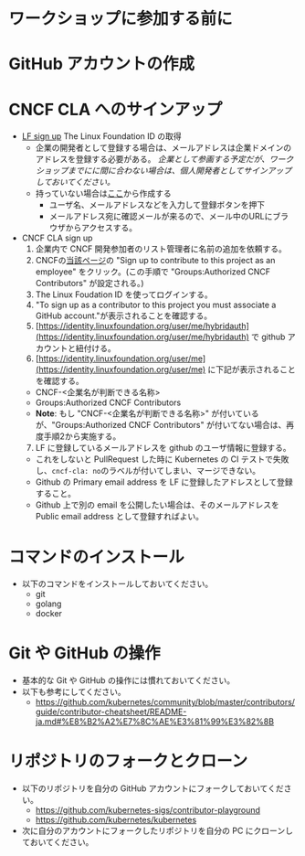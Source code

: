 ワークショップに参加する前に
============================

# GitHub アカウントの作成

# CNCF CLA へのサインアップ
* [LF sign up](https://identity.linuxfoundation.org/)
  The Linux Foundation ID の取得
  + 企業の開発者として登録する場合は、メールアドレスは企業ドメインのアドレスを登録する必要がある。
    _企業として参画する予定だが、ワークショップまでにに間に合わない場合は、個人開発者としてサインアップしておいてください。_
  + 持っていない場合は[ここ](https://identity.linuxfoundation.org/)から作成する
    - ユーザ名、メールアドレスなどを入力して登録ボタンを押下
    - メールアドレス宛に確認メールが来るので、メール中のURLにブラウザからアクセスする。
* CNCF CLA sign up
  1. 企業内で CNCF 開発参加者のリスト管理者に名前の追加を依頼する。
  2. CNCFの[当該ページ](https://identity.linuxfoundation.org/projects/cncf)の "Sign up to contribute to this project as an employee" をクリック。(この手順で "Groups:Authorized CNCF Contributors" が設定される。)
  3. The Linux Foudation ID を使ってログインする。
  4. "To sign up as a contributor to this project you must associate a GitHub account."が表示されることを確認する。
  5. [https://identity.linuxfoundation.org/user/me/hybridauth](https://identity.linuxfoundation.org/user/me/hybridauth)  で github アカウントと紐付ける。
  6. [https://identity.linuxfoundation.org/user/me](https://identity.linuxfoundation.org/user/me)  に下記が表示されることを確認する。
    - CNCF-<企業名が判断できる名称>
    - Groups:Authorized CNCF Contributors
    - **Note**: もし "CNCF-<企業名が判断できる名称>" が付いているが、"Groups:Authorized CNCF Contributors" が付いてない場合は、再度手順2から実施する。
  7. LF に登録しているメールアドレスを github のユーザ情報に登録する。
    - これをしないと PullRequest した時に Kubernetes の CI テストで失敗し、`cncf-cla: no`のラベルが付いてしまい、マージできない。
    - Github の Primary email address を LF に登録したアドレスとして登録すること。
    - Github 上で別の email を公開したい場合は、そのメールアドレスを Public email address として登録すればよい。

# コマンドのインストール
* 以下のコマンドをインストールしておいてください。
  + git
  + golang
  + docker

# Git や GitHub の操作
* 基本的な Git や GitHub の操作には慣れておいてください。
* 以下も参考にしてください。
  + https://github.com/kubernetes/community/blob/master/contributors/guide/contributor-cheatsheet/README-ja.md#%E8%B2%A2%E7%8C%AE%E3%81%99%E3%82%8B

# リポジトリのフォークとクローン
* 以下のリポジトリを自分の GitHub アカウントにフォークしておいてください。
  + https://github.com/kubernetes-sigs/contributor-playground
  + https://github.com/kubernetes/kubernetes
* 次に自分のアカウントにフォークしたリポジトリを自分の PC にクローンしておいてください。

